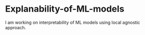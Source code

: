 # Explanability-of-ML-models
I am working on interpretability of ML models  using local agnostic approach. 
